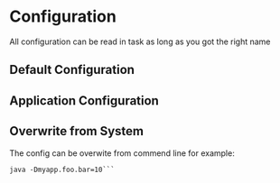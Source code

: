 # Configuration

All configuration can be read in task as long as you got the right name


## Default Configuration

## Application Configuration

## Overwrite from System
The config can be overwite from commend line for example:
```
java -Dmyapp.foo.bar=10```

